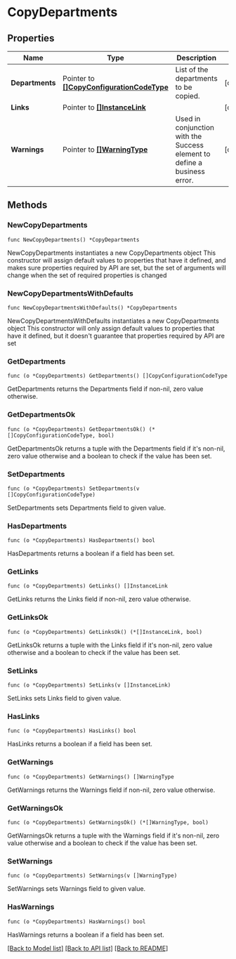 # CopyDepartments

## Properties

Name | Type | Description | Notes
------------ | ------------- | ------------- | -------------
**Departments** | Pointer to [**[]CopyConfigurationCodeType**](CopyConfigurationCodeType.md) | List of the departments to be copied. | [optional] 
**Links** | Pointer to [**[]InstanceLink**](InstanceLink.md) |  | [optional] 
**Warnings** | Pointer to [**[]WarningType**](WarningType.md) | Used in conjunction with the Success element to define a business error. | [optional] 

## Methods

### NewCopyDepartments

`func NewCopyDepartments() *CopyDepartments`

NewCopyDepartments instantiates a new CopyDepartments object
This constructor will assign default values to properties that have it defined,
and makes sure properties required by API are set, but the set of arguments
will change when the set of required properties is changed

### NewCopyDepartmentsWithDefaults

`func NewCopyDepartmentsWithDefaults() *CopyDepartments`

NewCopyDepartmentsWithDefaults instantiates a new CopyDepartments object
This constructor will only assign default values to properties that have it defined,
but it doesn't guarantee that properties required by API are set

### GetDepartments

`func (o *CopyDepartments) GetDepartments() []CopyConfigurationCodeType`

GetDepartments returns the Departments field if non-nil, zero value otherwise.

### GetDepartmentsOk

`func (o *CopyDepartments) GetDepartmentsOk() (*[]CopyConfigurationCodeType, bool)`

GetDepartmentsOk returns a tuple with the Departments field if it's non-nil, zero value otherwise
and a boolean to check if the value has been set.

### SetDepartments

`func (o *CopyDepartments) SetDepartments(v []CopyConfigurationCodeType)`

SetDepartments sets Departments field to given value.

### HasDepartments

`func (o *CopyDepartments) HasDepartments() bool`

HasDepartments returns a boolean if a field has been set.

### GetLinks

`func (o *CopyDepartments) GetLinks() []InstanceLink`

GetLinks returns the Links field if non-nil, zero value otherwise.

### GetLinksOk

`func (o *CopyDepartments) GetLinksOk() (*[]InstanceLink, bool)`

GetLinksOk returns a tuple with the Links field if it's non-nil, zero value otherwise
and a boolean to check if the value has been set.

### SetLinks

`func (o *CopyDepartments) SetLinks(v []InstanceLink)`

SetLinks sets Links field to given value.

### HasLinks

`func (o *CopyDepartments) HasLinks() bool`

HasLinks returns a boolean if a field has been set.

### GetWarnings

`func (o *CopyDepartments) GetWarnings() []WarningType`

GetWarnings returns the Warnings field if non-nil, zero value otherwise.

### GetWarningsOk

`func (o *CopyDepartments) GetWarningsOk() (*[]WarningType, bool)`

GetWarningsOk returns a tuple with the Warnings field if it's non-nil, zero value otherwise
and a boolean to check if the value has been set.

### SetWarnings

`func (o *CopyDepartments) SetWarnings(v []WarningType)`

SetWarnings sets Warnings field to given value.

### HasWarnings

`func (o *CopyDepartments) HasWarnings() bool`

HasWarnings returns a boolean if a field has been set.


[[Back to Model list]](../README.md#documentation-for-models) [[Back to API list]](../README.md#documentation-for-api-endpoints) [[Back to README]](../README.md)


